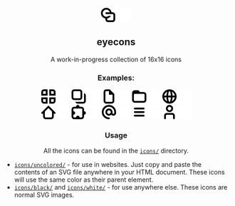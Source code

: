 <p align="center">
<img src="./icons/black/eyecons.svg#gh-light-mode-only" width=32 height=32>
<img src="./icons/white/eyecons.svg#gh-dark-mode-only" width=32 height=32>
</p>
<h2 align="center">eyecons</h2>
<p align="center">A work-in-progress collection of 16x16 icons</p>

<h3 align="center">Examples:</h3>
<p align="center">
<img src="./icons/black/apps.svg#gh-light-mode-only"><img src="./icons/white/apps.svg#gh-dark-mode-only"> <img src="./icons/black/copy.svg#gh-light-mode-only"><img src="./icons/white/copy.svg#gh-dark-mode-only"> <img src="./icons/black/file.svg#gh-light-mode-only"><img src="./icons/white/file.svg#gh-dark-mode-only"> <img src="./icons/black/folder.svg#gh-light-mode-only"><img src="./icons/white/folder.svg#gh-dark-mode-only"> <img src="./icons/black/globe.svg#gh-light-mode-only"><img src="./icons/white/globe.svg#gh-dark-mode-only">
<br/>
<img src="./icons/black/home.svg#gh-light-mode-only"><img src="./icons/white/home.svg#gh-dark-mode-only"> <img src="./icons/black/jigsaw.svg#gh-light-mode-only"><img src="./icons/white/jigsaw.svg#gh-dark-mode-only"> <img src="./icons/black/symbol_at.svg#gh-light-mode-only"><img src="./icons/white/symbol_at.svg#gh-dark-mode-only"> <img src="./icons/black/text.svg#gh-light-mode-only"><img src="./icons/white/text.svg#gh-dark-mode-only"> <img src="./icons/black/user.svg#gh-light-mode-only"><img src="./icons/white/user.svg#gh-dark-mode-only">
</p>

<h3 align="center">Usage</h3>
<p align="center">All the icons can be found in the <a href=./icons><code>icons/</code></a> directory.</p>
<ul>
<li><a href=./icons/uncolored/><code>icons/uncolored/</code></a> - for use in websites. Just copy and paste the contents of an SVG file anywhere in your HTML document. These icons will use the same color as their parent element.</li>
<li><a href=./icons/black/><code>icons/black/</code></a> and <a href=./icons/white/><code>icons/white/</code></a> - for use anywhere else. These icons are normal SVG images.</li>
</ul>
